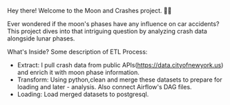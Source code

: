 
Hey there! Welcome to the Moon and Crashes project. 🌙🚗

Ever wondered if the moon's phases have any influence on car accidents? This project dives into that intriguing question by analyzing crash data alongside lunar phases.

What's Inside?
Some description of ETL Process:
- Extract: I pull crash data from public APIs(https://data.cityofnewyork.us) and enrich it with moon phase information.
- Transform: Using python,clean and merge these datasets to prepare for loading and later - analysis. Also connect Airflow's DAG files.
- Loading: Load merged datasets to postgresql.